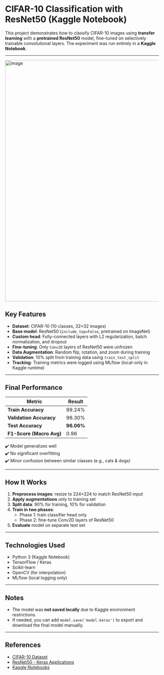 # CIFAR-10 Classification with ResNet50 (Kaggle Notebook)

This project demonstrates how to classify CIFAR-10 images using **transfer learning** with a **pretrained ResNet50** model, fine-tuned on selectively trainable convolutional layers. The experiment was run entirely in a **Kaggle Notebook**.

---
<img width="790" alt="image" src="https://github.com/user-attachments/assets/887f8660-76c2-44a3-a893-b1e1a4a20d73" />



## Key Features

- **Dataset**: CIFAR-10 (10 classes, 32×32 images)
- **Base model**: ResNet50 (`include_top=False`, pretrained on ImageNet)
- **Custom head**: Fully-connected layers with L2 regularization, batch normalization, and dropout
- **Fine-tuning**: Only `Conv2D` layers of ResNet50 were unfrozen
- **Data Augmentation**: Random flip, rotation, and zoom during training
- **Validation**: 10% split from training data using `train_test_split`
- **Tracking**: Training metrics were logged using MLflow (local-only in Kaggle runtime)

---

## Final Performance

| Metric            | Result     |
|-------------------|------------|
| **Train Accuracy**    | 99.24%     |
| **Validation Accuracy** | 96.30%     |
| **Test Accuracy**      | **96.06%** |
| **F1-Score (Macro Avg)** | 0.96      |

✔️ Model generalizes well  
✔️ No significant overfitting  
✔️ Minor confusion between similar classes (e.g., cats & dogs)

---

## How It Works

1. **Preprocess images**: resize to 224×224 to match ResNet50 input
2. **Apply augmentations** only to training set
3. **Split data**: 90% for training, 10% for validation
4. **Train in two phases**:
   - Phase 1: train classifier head only
   - Phase 2: fine-tune Conv2D layers of ResNet50
5. **Evaluate** model on separate test set

---

## Technologies Used

- Python 3 (Kaggle Notebook)
- TensorFlow / Keras
- Scikit-learn
- OpenCV (for interpolation)
- MLflow (local logging only)

---

## Notes

- The model was **not saved locally** due to Kaggle environment restrictions.
- If needed, you can add `model.save('model.keras')` to export and download the final model manually.

---

## References

- [CIFAR-10 Dataset](https://www.cs.toronto.edu/~kriz/cifar.html)
- [ResNet50 - Keras Applications](https://keras.io/api/applications/resnet/)
- [Kaggle Notebooks](https://www.kaggle.com/code/svitlanakovalivska/cifar10-on-resnet50-notebook-kovalivska)

